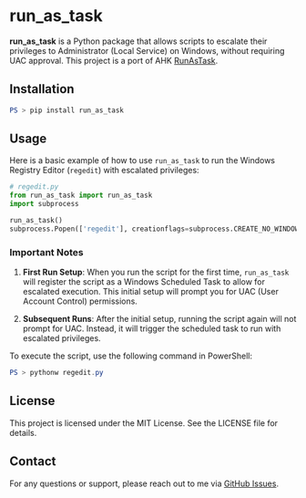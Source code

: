 # run\_as\_task
**run_as_task** is a Python package that allows scripts to escalate their privileges to Administrator (Local Service) on Windows, without requiring UAC approval. This project is a port of AHK [RunAsTask](https://www.autohotkey.com/boards/viewtopic.php?f=83&t=119710).

## Installation
```powershell
PS > pip install run_as_task
```

## Usage
Here is a basic example of how to use `run_as_task` to run the Windows Registry Editor (`regedit`) with escalated privileges:

```python
# regedit.py
from run_as_task import run_as_task
import subprocess

run_as_task()
subprocess.Popen(['regedit'], creationflags=subprocess.CREATE_NO_WINDOW)
```

### Important Notes
1. **First Run Setup**: When you run the script for the first time, `run_as_task` will register the script as a Windows Scheduled Task to allow for escalated execution. This initial setup will prompt you for UAC (User Account Control) permissions.

2. **Subsequent Runs**: After the initial setup, running the script again will not prompt for UAC. Instead, it will trigger the scheduled task to run with escalated privileges.

To execute the script, use the following command in PowerShell:
```powershell
PS > pythonw regedit.py
```

## License
This project is licensed under the MIT License. See the LICENSE file for details.

## Contact
For any questions or support, please reach out to me via [GitHub Issues](https://github.com/th-yoo/run_as_task/issues).
